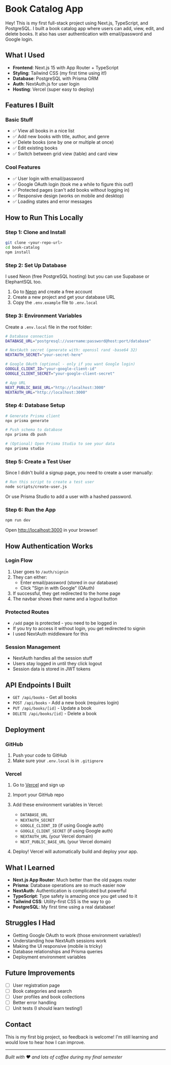 # Book Catalog App

Hey! This is my first full-stack project using Next.js, TypeScript, and PostgreSQL. I built a book catalog app where users can add, view, edit, and delete books. It also has user authentication with email/password and Google login.

## What I Used

- **Frontend**: Next.js 15 with App Router + TypeScript
- **Styling**: Tailwind CSS (my first time using it!)
- **Database**: PostgreSQL with Prisma ORM
- **Auth**: NextAuth.js for user login
- **Hosting**: Vercel (super easy to deploy)

## Features I Built

### Basic Stuff
- ✅ View all books in a nice list
- ✅ Add new books with title, author, and genre
- ✅ Delete books (one by one or multiple at once)
- ✅ Edit existing books
- ✅ Switch between grid view (table) and card view

### Cool Features
- ✅ User login with email/password
- ✅ Google OAuth login (took me a while to figure this out!)
- ✅ Protected pages (can't add books without logging in)
- ✅ Responsive design (works on mobile and desktop)
- ✅ Loading states and error messages

## How to Run This Locally

### Step 1: Clone and Install
```bash
git clone <your-repo-url>
cd book-catalog
npm install
```

### Step 2: Set Up Database
I used Neon (free PostgreSQL hosting) but you can use Supabase or ElephantSQL too.

1. Go to [Neon](https://neon.tech) and create a free account
2. Create a new project and get your database URL
3. Copy the `.env.example` file to `.env.local`

### Step 3: Environment Variables
Create a `.env.local` file in the root folder:

```bash
# Database connection
DATABASE_URL="postgresql://username:password@host:port/database"

# NextAuth secret (generate with: openssl rand -base64 32)
NEXTAUTH_SECRET="your-secret-here"

# Google OAuth (optional - only if you want Google login)
GOOGLE_CLIENT_ID="your-google-client-id"
GOOGLE_CLIENT_SECRET="your-google-client-secret"

# App URL
NEXT_PUBLIC_BASE_URL="http://localhost:3000"
NEXTAUTH_URL="http://localhost:3000"
```

### Step 4: Database Setup
```bash
# Generate Prisma client
npx prisma generate

# Push schema to database
npx prisma db push

# (Optional) Open Prisma Studio to see your data
npx prisma studio
```

### Step 5: Create a Test User
Since I didn't build a signup page, you need to create a user manually:

```bash
# Run this script to create a test user
node scripts/create-user.js
```

Or use Prisma Studio to add a user with a hashed password.

### Step 6: Run the App
```bash
npm run dev
```

Open [http://localhost:3000](http://localhost:3000) in your browser!

## How Authentication Works

### Login Flow
1. User goes to `/auth/signin`
2. They can either:
   - Enter email/password (stored in our database)
   - Click "Sign in with Google" (OAuth)
3. If successful, they get redirected to the home page
4. The navbar shows their name and a logout button

### Protected Routes
- `/add` page is protected - you need to be logged in
- If you try to access it without login, you get redirected to signin
- I used NextAuth middleware for this

### Session Management
- NextAuth handles all the session stuff
- Users stay logged in until they click logout
- Session data is stored in JWT tokens

## API Endpoints I Built

- `GET /api/books` - Get all books
- `POST /api/books` - Add a new book (requires login)
- `PUT /api/books/[id]` - Update a book
- `DELETE /api/books/[id]` - Delete a book

## Deployment

### GitHub
1. Push your code to GitHub
2. Make sure your `.env.local` is in `.gitignore`

### Vercel
1. Go to [Vercel](https://vercel.com) and sign up
2. Import your GitHub repo
3. Add these environment variables in Vercel:
   - `DATABASE_URL`
   - `NEXTAUTH_SECRET`
   - `GOOGLE_CLIENT_ID` (if using Google auth)
   - `GOOGLE_CLIENT_SECRET` (if using Google auth)
   - `NEXTAUTH_URL` (your Vercel domain)
   - `NEXT_PUBLIC_BASE_URL` (your Vercel domain)

4. Deploy! Vercel will automatically build and deploy your app.

## What I Learned

- **Next.js App Router**: Much better than the old pages router
- **Prisma**: Database operations are so much easier now
- **NextAuth**: Authentication is complicated but powerful
- **TypeScript**: Type safety is amazing once you get used to it
- **Tailwind CSS**: Utility-first CSS is the way to go
- **PostgreSQL**: My first time using a real database!

## Struggles I Had

- Getting Google OAuth to work (those environment variables!)
- Understanding how NextAuth sessions work
- Making the UI responsive (mobile is tricky)
- Database relationships and Prisma queries
- Deployment environment variables

## Future Improvements

- [ ] User registration page
- [ ] Book categories and search
- [ ] User profiles and book collections
- [ ] Better error handling
- [ ] Unit tests (I should learn testing!)

## Contact

This is my first big project, so feedback is welcome! I'm still learning and would love to hear how I can improve.

---

*Built with ❤️ and lots of coffee during my final semester*
